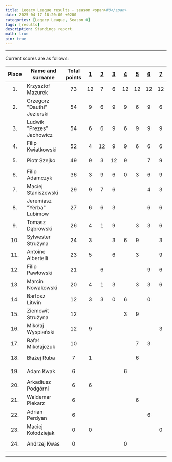 ```yaml
---
title: Legacy League results - season <span>#0</span>
date: 2025-04-17 18:20:00 +0200
categories: [Legacy League, Season 0]
tags: [results]
description: Standings report.
math: true
pin: true
---
```


---

Current scores are as follows:

|   Place   | Name and surname            | Total points | [1][league-0-1] | [2][league-0-2] | [3][league-0-3] | [4][league-0-4] | [5][league-0-5] | [6][league-0-6] | [7][league-0-7] |
|:---------:|-----------------------------|:------------:|:---------------:|:---------------:|:---------------:|:---------------:|:---------------:|:---------------:|:---------------:|
| $$ 1. $$  | Krzysztof Mazurek           |   $$ 73 $$   |       12        |        7        |        6        |       12        |       12        |       12        |       12        |
| $$ 2. $$  | Grzegorz "Dauthi" Jezierski |   $$ 54 $$   |        9        |        6        |        9        |        9        |        6        |        9        |        6        |
| $$ 3. $$  | Ludwik "Prezes" Jachowicz   |   $$ 54 $$   |        6        |        6        |        9        |        6        |        9        |        9        |        9        |
| $$ 4. $$  | Filip Kwiatkowski           |   $$ 52 $$   |        4        |       12        |        9        |        9        |        6        |        6        |        6        |
| $$ 5. $$  | Piotr Szejko                |   $$ 49 $$   |        9        |        3        |       12        |        9        |                 |        7        |        9        |
| $$ 6. $$  | Filip Adamczyk              |   $$ 36 $$   |        3        |        9        |        6        |        0        |        3        |        6        |        9        |
| $$ 7. $$  | Maciej Staniszewski         |   $$ 29 $$   |        9        |        7        |        6        |                 |                 |        4        |        3        |
| $$ 8. $$  | Jeremiasz "Yerba" Lubimow   |   $$ 27 $$   |        6        |        6        |        3        |                 |                 |        6        |        6        |
| $$ 9. $$  | Tomasz Dąbrowski            |   $$ 26 $$   |        4        |        1        |        9        |                 |        3        |        3        |        6        |
| $$ 10. $$ | Sylwester Strużyna          |   $$ 24 $$   |        3        |                 |        3        |        6        |        9        |                 |        3        |
| $$ 11. $$ | Antoine Albertelli          |   $$ 23 $$   |        5        |                 |        6        |                 |        3        |                 |        9        |
| $$ 12. $$ | Filip Pawłowski             |   $$ 21 $$   |                 |        6        |                 |                 |                 |        9        |        6        |
| $$ 13. $$ | Marcin Nowakowski           |   $$ 20 $$   |        4        |        1        |        3        |                 |        3        |        3        |        6        |
| $$ 14. $$ | Bartosz Litwin              |   $$ 12 $$   |        3        |        3        |        0        |        6        |                 |        0        |                 |
| $$ 15. $$ | Ziemowit Strużyna           |   $$ 12 $$   |                 |                 |                 |        3        |        9        |                 |                 |
| $$ 16. $$ | Mikołaj Wyspiański          |   $$ 12 $$   |        9        |                 |                 |                 |                 |                 |        3        |
| $$ 17. $$ | Rafał Mikołajczuk           |   $$ 10 $$   |                 |                 |                 |                 |        7        |        3        |                 |
| $$ 18. $$ | Błażej Ruba                 |   $$ 7 $$    |        1        |                 |                 |                 |        6        |                 |                 |
| $$ 19. $$ | Adam Kwak                   |   $$ 6 $$    |                 |                 |                 |        6        |                 |                 |                 |
| $$ 20. $$ | Arkadiusz Podgórni          |   $$ 6 $$    |        6        |                 |                 |                 |                 |                 |                 |
| $$ 21. $$ | Waldemar Piekarz            |   $$ 6 $$    |                 |                 |                 |                 |        6        |                 |                 |
| $$ 22. $$ | Adrian Perdyan              |   $$ 6 $$    |                 |                 |                 |                 |                 |        6        |                 |
| $$ 23. $$ | Maciej Kołodziejak          |   $$ 0 $$    |        0        |                 |                 |                 |                 |                 |        0        |
| $$ 24. $$ | Andrzej Kwas                |   $$ 0 $$    |                 |                 |                 |        0        |                 |                 |                 |

[league-0-1]: ../Legacy-League-0-1
[league-0-2]: ../Legacy-League-0-2
[league-0-3]: ../Legacy-League-0-3
[league-0-4]: ../Legacy-League-0-4
[league-0-5]: ../Legacy-League-0-5
[league-0-6]: ../Legacy-League-0-6
[league-0-7]: ../Legacy-League-0-7

---
